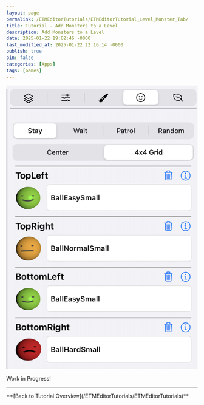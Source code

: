 ```yaml
---
layout: page
permalink: /ETMEditorTutorials/ETMEditorTutorial_Level_Monster_Tab/
title: Tutorial - Add Monsters to a Level
description: Add Monsters to a Level
date: 2025-01-22 19:02:46 -0000
last_modified_at: 2025-01-22 22:16:14 -0000
publish: true
pin: false
categories: [Apps]
tags: [Games]
---
```


![Detail Monster](/assets/ETMEditor/DetailMonster.png)

Work in Progress!
<hr>
**[Back to Tutorial Overview](/ETMEditorTutorials/ETMEditorTutorials)**
